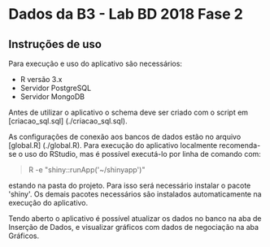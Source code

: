 # Dados da B3 - Lab BD 2018 Fase 2

## Instruções de uso

Para execução e uso do aplicativo são necessários:

- R versão 3.x
- Servidor PostgreSQL
- Servidor MongoDB

Antes de utilizar o aplicativo o schema deve ser criado com o script em [criacao_sql.sql] (./criacao_sql.sql).

As configurações de conexão aos bancos de dados estão no arquivo [global.R] (./global.R). Para execução do aplicativo localmente recomenda-se 
o uso do RStudio, mas é possível executá-lo por linha de comando com:

> R -e "shiny::runApp('~/shinyapp')"

estando na pasta do projeto. Para isso será necessário instalar o pacote 'shiny'. Os demais pacotes necessários são instalados automaticamente 
na execução do aplicativo. 

Tendo aberto o aplicativo é possível atualizar os dados no banco na aba de Inserção de Dados, e visualizar gráficos com dados de negociação 
na aba Gráficos.